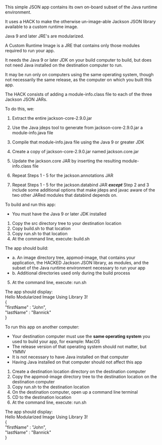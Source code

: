 This simple JSON app contains its own on-board subset of the Java runtime environment.

It uses a HACK to make the otherwise un-image-able Jackson JSON library available to a custom runtime image.

Java 9 and later JRE's are modularized.

A Custom Runtime Image is a JRE that contains only those modules required to run your app.

It needs the Java 9 or later JDK on your build computer to build, but does not need Java installed on the destination computer to run.

It may be run only on computers using the same operating system, though not necessarily the same release, as the computer on which you built this app.

The HACK consists of adding a module-info.class file to each of the three Jackson JSON JARs.

To do this, we:

1. Extract the entire jackson-core-2.9.0.jar 
2. Use the Java jdeps tool to generate from jackson-core-2.9.0.jar a module-info.java file
3. Compile that module-info.java file using the Java 9 or greater JDK
4. Create a copy of jackson-core-2.9.0.jar named jackson.core.jar
5. Update the jackson.core JAR by inserting the resulting module-info.class file

6. Repeat Steps 1 - 5 for the jackson.annotations JAR

7. Repeat Steps 1 - 5 for the jackson.databind JAR ***except*** Step 2 and 3 include some additional options that make jdeps and javac aware of the two other JARed modules that databind depends on.

To build and run this app:

- You must have the Java 9 or later JDK installed

1. Copy the src directory tree to your destination location
2. Copy build.sh to that location
3. Copy run.sh to that location
4. At the command line, execute: build.sh

The app should build:

* a. An image directory tree, appmod-image, that contains your application, the HACKED Jackson JSON library, as modules, and the subset of the Java runtime environment necessary to run your app
* b. Additional directories used only during the build process

5. At the command line, execute: run.sh

The app should display:  
Hello Modularized Image Using Library 3!  
{  
  "firstName" : "John",  
  "lastName" : "Bannick"  
}   

To run this app on another computer:

- Your destination computer must use the **same operating system** you used to build your app, for example:  MacOS
- The release version of that operating system should not matter, but YMMV
- It is not necessary to have Java installed on that computer
- Having Java installed on that computer should not affect this app

1. Create a destination location directory on the destination computer
2. Copy the appmod-image directory tree to the destination location on the destination computer
4. Copy run.sh to the destination location
5. On the destination computer, open up a command line terminal
6. CD to the destination location
7. At the command line, execute: run.sh

The app should display:  
Hello Modularized Image Using Library 3!  
{  
  "firstName" : "John",  
  "lastName" : "Bannick"  
}   
